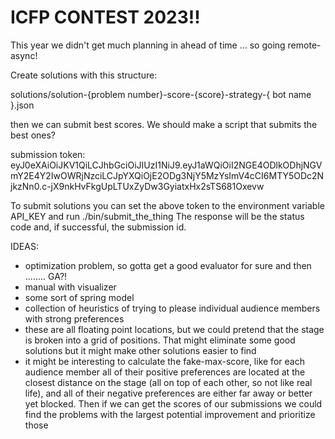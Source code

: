 # ICFP CONTEST 2023!!

This year we didn't get much planning in ahead of time ... so going remote-async!

Create solutions with this structure:

  solutions/solution-{problem number}-score-{score}-strategy-{ bot name }.json

then we can submit best scores. We should make a script that submits the best ones?

submission token: eyJ0eXAiOiJKV1QiLCJhbGciOiJIUzI1NiJ9.eyJ1aWQiOiI2NGE4ODlkODhjNGVmY2E4Y2IwOWRjNzciLCJpYXQiOjE2ODg3NjY5MzYsImV4cCI6MTY5ODc2NjkzNn0.c-jX9nkHvFkgUpLTUxZyDw3GyiatxHx2sTS681Oxevw


To submit solutions you can set the above token to the environment variable API_KEY and run ./bin/submit_the_thing <list of solution files>
The response will be the status code and, if successful, the submission id.


IDEAS:
* optimization problem, so gotta get a good evaluator for sure and then ........ GA?!
* manual with visualizer
* some sort of spring model
* collection of heuristics of trying to please individual audience members with strong preferences
* these are all floating point locations, but we could pretend that the stage is broken into a grid of positions. That might eliminate some good solutions but it might make other solutions easier to find
* it might be interesting to calculate the fake-max-score, like for each audience member all of their positive preferences are located at the closest distance on the stage (all on top of each other, so not like real life), and all of their negative preferences are either far away or better yet blocked. Then if we can get the scores of our submissions we could find the problems with the largest potential improvement and prioritize those
